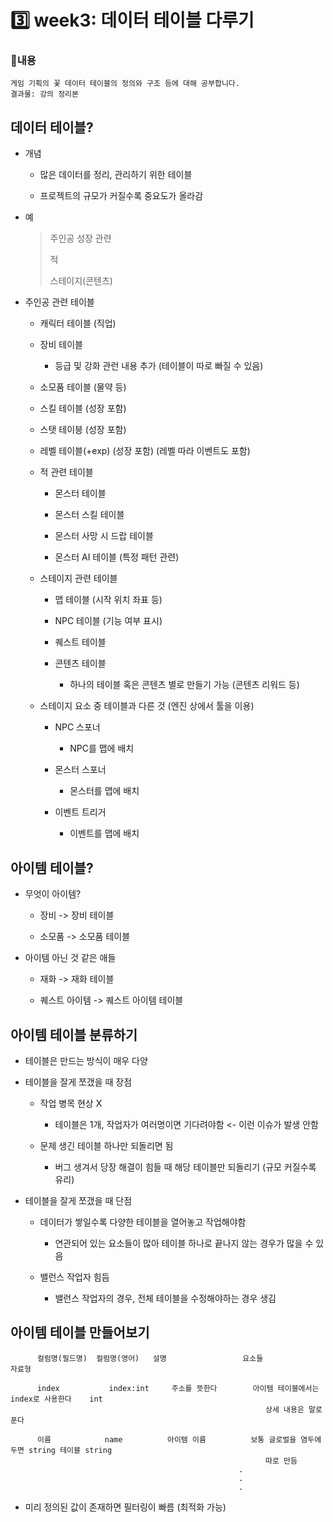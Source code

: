 # 3️⃣ week3: 데이터 테이블 다루기

### 📌내용
`게임 기획의 꽃 데이터 테이블의 정의와 구조 등에 대해 공부합니다.`  
`결과물: 강의 정리본`

## 데이터 테이블?

  - 개념

      - 많은 데이터를 정리, 관리하기 위한 테이블
   
      - 프로젝트의 규모가 커질수록 중요도가 올라감

  - 예
      >
      > 주인공 성장 관련
      >
      > 적
      >
      > 스테이지(콘텐츠)


  - 주인공 관련 테이블

      - 캐릭터 테이블 (직업)
   
      - 장비 테이블 
   
          - 등급 및 강화 관런 내용 추가 (테이블이 따로 빠질 수 있음)

      - 소모품 테이블 (물약 등)
   
      - 스킬 테이블 (성장 포함)
   
      - 스탯 테이븡 (성장 포함)
   
      - 레벨 테이블(+exp) (성장 포함) (레벨 따라 이벤트도 포함)
   
    - 적 관련 테이블
   
      - 몬스터 테이블 
     
      - 몬스터 스킬 테이블
     
      - 몬스터 사망 시 드랍 테이블
     
      - 몬스터 AI 테이블 (특정 패턴 관련)

    - 스테이지 관련 테이블
   
      - 맵 테이블 (시작 위치 좌표 등)
     
      - NPC 테이블 (기능 여부 표시)
     
      - 퀘스트 테이블 
     
      - 콘텐츠 테이블
     
          - 하나의 테이블 혹은 콘텐츠 별로 만들기 가능 (콘텐츠 리워드 등)
       
    - 스테이지 요소 중 테이블과 다른 것 (엔진 상에서 툴을 이용)
   
      - NPC 스포너
     
          - NPC를 맵에 배치
     
      - 몬스터 스포너
     
          - 몬스터를 맵에 배치
       
      - 이벤트 트리거
     
          - 이벤트를 맵에 배치



## 아이템 테이블?

  - 무엇이 아이템?

      - 장비 -> 장비 테이블
   
      - 소모품 -> 소모품 테이블
   
  - 아이템 아닌 것 같은 애들

      - 재화 -> 재화 테이블
   
      - 퀘스트 아이템 -> 퀘스트 아이템 테이블
   

## 아이템 테이블 분류하기

  - 테이블은 만드는 방식이 매우 다양

  - 테이블을 잘게 쪼갰을 때 장점

      - 작업 병목 현상 X

          - 테이블은 1개, 작업자가 여러명이면 기다려야함 <- 이런 이슈가 발생 안함
       
      - 문제 생긴 테이블 하나만 되돌리면 됨
   
          - 버그 생겨서 당장 해결이 힘들 때 해당 테이블만 되돌리기 (규모 커질수록 유리)
       
  - 테이블을 잘게 쪼갰을 때 단점

      - 데이터가 쌓일수록 다양한 테이블을 열어놓고 작업해야함
   
          - 연관되어 있는 요소들이 많아 테이블 하나로 끝나지 않는 경우가 많을 수 있음
       
      - 밸런스 작업자 힘듬
   
          - 밸런스 작업자의 경우, 전체 테이블을 수정해야하는 경우 생김


## 아이템 테이블 만들어보기

          컬럼명(필드명)  컬럼명(영어)   설명                 요소들                                 자료형
           
          index           index:int     주소를 뜻한다        아이템 테이블에서는 index로 사용한다    int
                                                             상세 내용은 말로 푼다                  

          이름            name          아이템 이름          보통 글로벌을 염두에 두면 string 테이블 string
                                                             따로 만듬
                                                       .
                                                       .
                                                       .
    
  - 미리 정의된 값이 존재하면 필터링이 빠름 (최적화 가능)


    

        
      
